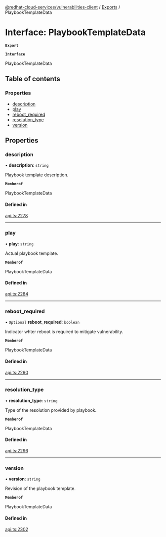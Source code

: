 [@redhat-cloud-services/vulnerabilities-client](../README.md) / [Exports](../modules.md) / PlaybookTemplateData

# Interface: PlaybookTemplateData

**`Export`**

**`Interface`**

PlaybookTemplateData

## Table of contents

### Properties

- [description](PlaybookTemplateData.md#description)
- [play](PlaybookTemplateData.md#play)
- [reboot\_required](PlaybookTemplateData.md#reboot_required)
- [resolution\_type](PlaybookTemplateData.md#resolution_type)
- [version](PlaybookTemplateData.md#version)

## Properties

### description

• **description**: `string`

Playbook template description.

**`Memberof`**

PlaybookTemplateData

#### Defined in

[api.ts:2278](https://github.com/RedHatInsights/javascript-clients/blob/master/packages/vulnerabilities/git-api/api.ts#L2278)

___

### play

• **play**: `string`

Actual playbook template.

**`Memberof`**

PlaybookTemplateData

#### Defined in

[api.ts:2284](https://github.com/RedHatInsights/javascript-clients/blob/master/packages/vulnerabilities/git-api/api.ts#L2284)

___

### reboot\_required

• `Optional` **reboot\_required**: `boolean`

Indicator whter reboot is required to mitigate vulnerability.

**`Memberof`**

PlaybookTemplateData

#### Defined in

[api.ts:2290](https://github.com/RedHatInsights/javascript-clients/blob/master/packages/vulnerabilities/git-api/api.ts#L2290)

___

### resolution\_type

• **resolution\_type**: `string`

Type of the resolution provided by playbook.

**`Memberof`**

PlaybookTemplateData

#### Defined in

[api.ts:2296](https://github.com/RedHatInsights/javascript-clients/blob/master/packages/vulnerabilities/git-api/api.ts#L2296)

___

### version

• **version**: `string`

Revision of the playbook template.

**`Memberof`**

PlaybookTemplateData

#### Defined in

[api.ts:2302](https://github.com/RedHatInsights/javascript-clients/blob/master/packages/vulnerabilities/git-api/api.ts#L2302)
